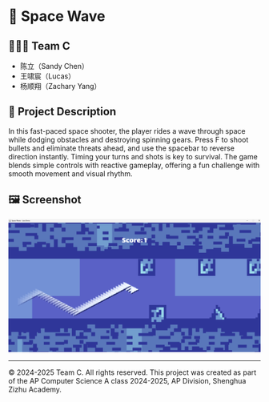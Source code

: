 # 📌 Space Wave

## 🧑‍🤝‍🧑 Team C
- 陈立（Sandy Chen）
- 王啸宸（Lucas）
- 杨顺翔（Zachary Yang）



## 📖 Project Description
In this fast-paced space shooter, the player rides a wave through space while dodging obstacles and destroying spinning gears. Press F to shoot bullets and eliminate threats ahead, and use the spacebar to reverse direction instantly. Timing your turns and shots is key to survival. The game blends simple controls with reactive gameplay, offering a fun challenge with smooth movement and visual rhythm.

## 🖼️ Screenshot

![Screenshot](screenshot.png)

---

© 2024-2025 Team C. All rights reserved.
This project was created as part of the AP Computer Science A class 2024-2025, AP Division, Shenghua Zizhu Academy.

